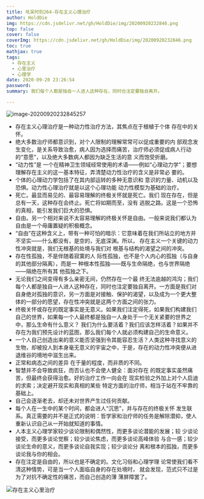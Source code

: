 ```yaml
---
title: 吼呆时刻264-存在主义心理治疗
author: HoldDie
img: https://cdn.jsdelivr.net/gh/HoldDie/img/20200920232846.png
top: false
cover: false
coverImg: https://cdn.jsdelivr.net/gh/HoldDie/img/20200920232846.png
toc: true
mathjax: true
tags:
  - 存在主义
  - 心里治疗
  - 心理学
date: 2020-09-20 23:26:54
password:
summary: 我们每个人都是独自一人进人这种存在，同时也注定要独自离开。

---
```


![image-20200920232845257](https://cdn.jsdelivr.net/gh/HoldDie/img/20200920232846.png)


- 存在主义心理治疗是一种动力性治疗方法，其焦点在于根植于个体 存在中的关怀。
- 绝大多数治疗师都意识到，对个人限制的理解常常可以促成重要的内 部观念发生变化，是关系导致治愈，病人因为选择而痛苦，治疗师必须促成病人行动的“意愿”，以及绝大多数病人都因为缺乏生活的意 义而饱受折磨。
- “动力性”是 一个在精神卫生领域经常使用的术语——例如“心理动力学”；要想 理解存在主义的这一基本特征，弄清楚动力性治疗的含义是非常必 要的。
- 个体的心理动力学包括了在其内部运转的多种无意识和 意识的力量、动机以及恐惧。动力性心理治疗就是以这个心理功能 动力性模型为基础的治疗。
- 死亡。最显而易见的、最容易理解的终极关怀就是死亡。我们 现在存在，但是总有一天，这种存在会终止。死亡将如期而至，没有 逃脱之路。这是一个恐怖的真相，能引发我们巨大的恐惧。
- 自由。另一个相对来说不太容易理解的终极关怀是自由。一般来说我们都认为自由是一个毋庸置疑的积极概念。
- “自由”在这种含义上，带有一种可怕的暗示：它意味着在我们所站立的地方并不坚实——什么都没有，是空的，无底深渊。所以， 存在主义一个关键的动力性冲突就是，我们无根基的处境与我们对 根基与结构的渴望之间的冲突。
- 存在性孤独，不是伴随着寂寞的人 际性孤独，也不是个人内心的孤独（与自身的其他部分隔离），而是一 种根本性孤独——既与生命隔绝，也与世界隔绝——隔绝在所有其 他孤独之下。
- 无论我们之间变得有多么亲密无间，仍然存在一个最 终无法逾越的鸿沟；我们每个人都是独自一人进人这种存在，同时也注定要独自离开。一方面是我们对自身绝对孤独的意识，另一方面是对接触、保护的渴望，以及成为一个更大整体的一部分的愿望，存在性冲突就是这两个方面之间的张力。
- 终极关怀或存在的既定事实是无意义。如果我们注定得死，如果我们构建我们自己的世界，如果每一个人最终都是独自一人身处于一个无关紧要的世界之中，那么生命有什么意义？ 我们为什么要活着？我们应该怎样活着？如果并不存在为我们预先设计的蓝图，那么我们每个人就必须构建自己的生命意义。
- 一个人自己创造出来的意义能否坚强到令其能容忍生活？人类这种寻找意义的生物，却被投人到本身毫无意义的宇宙之中，于是，存在的动力性冲突便从进退维谷的境地中滋生出来。
- 正常和病态之间的差异 在于量的程度，而非质的不同。
- 智慧并不会导致疯狂，而否认也不会使人健全：面对存在 的既定事实虽然痛苦，但最终会获得治愈。好的治疗工作一向会在 现实检验之外加上对个人启迪的求索；决定避开现实和真相的某些 特定方面的治疗师，相当于站在不牢靠的基础上。
- 自己会逐渐老去，却还未对世界产生过任何贡献。
- 每个人在一生中的某个时间，都会进人“沉思”，并与存在的终极关怀 发生联系。真正需要的并不是正式的说明：哲学家和治疗师的任务是解除潜抑，使人重新认识自己从一开始就知道的事情。
- 人本主义心理学家较少谈论限制和偶然性，而更多谈论潜能的发展；较 少谈论接受，而更多谈论觉察；较少谈论焦虑，而更多谈论高峰体验 与合一感；较少谈论生命的意义，而更多谈论自我实现；较少谈论分 离和根本的孤独，而更多谈论我与你的相会。
- 存在注定是自由的，所以也是不确定的。文化习俗和心理学理 论常使我们看不清这种情势，可是当一个人面临自身的存在处境时， 就会发现，范式只不过是为了对抗不确定性的痛苦，而自己创造的薄 薄屏障罢了。

![存在主义心里治疗](https://cdn.jsdelivr.net/gh/HoldDie/img/20200920233301.png)